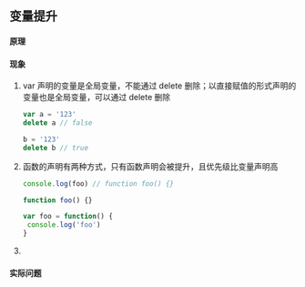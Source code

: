 ## 变量提升

#### 原理



#### 现象

1. var 声明的变量是全局变量，不能通过 delete 删除；以直接赋值的形式声明的变量也是全局变量，可以通过 delete 删除

   ```javascript
   var a = '123'
   delete a // false
   
   b = '123'
   delete b // true
   ```

   

2. 函数的声明有两种方式，只有函数声明会被提升，且优先级比变量声明高

   ```javascript
   console.log(foo) // function foo() {}
   
   function foo() {}
   
   var foo = function() {
   	console.log('foo')
   }
   ```

   



3. 



#### 实际问题



